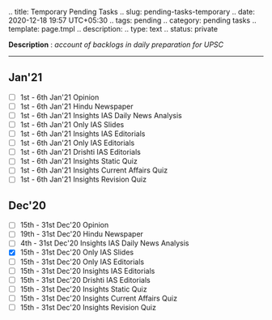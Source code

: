 
.. title: Temporary Pending Tasks
.. slug: pending-tasks-temporary
.. date: 2020-12-18 19:57 UTC+05:30
.. tags: pending
.. category: pending tasks
.. template: page.tmpl
.. description: 
.. type: text
.. status: private

**Description** : *account of backlogs in daily preparation for UPSC*

***
<!-- TEASER_END -->

## Jan'21
- [ ] 1st - 6th Jan'21 Opinion
- [ ] 1st - 6th Jan'21 Hindu Newspaper
- [ ] 1st - 6th Jan'21 Insights IAS Daily News Analysis
- [ ] 1st - 6th Jan'21 Only IAS Slides
- [ ] 1st - 6th Jan'21 Insights IAS Editorials
- [ ] 1st - 6th Jan'21 Only IAS Editorials
- [ ] 1st - 6th Jan'21 Drishti IAS Editorials
- [ ] 1st - 6th Jan'21 Insights Static Quiz
- [ ] 1st - 6th Jan'21 Insights Current Affairs Quiz
- [ ] 1st - 6th Jan'21 Insights Revision Quiz

## Dec'20
- [ ] 15th - 31st Dec'20 Opinion
- [ ] 19th - 31st Dec'20 Hindu Newspaper
- [ ] 4th - 31st Dec'20 Insights IAS Daily News Analysis
- [x] 15th - 31st Dec'20 Only IAS Slides
- [ ] 15th - 31st Dec'20 Only IAS Editorials
- [ ] 15th - 31st Dec'20 Insights IAS Editorials
- [ ] 15th - 31st Dec'20 Drishti IAS Editorials
- [ ] 15th - 31st Dec'20 Insights Static Quiz
- [ ] 15th - 31st Dec'20 Insights Current Affairs Quiz
- [ ] 15th - 31st Dec'20 Insights Revision Quiz